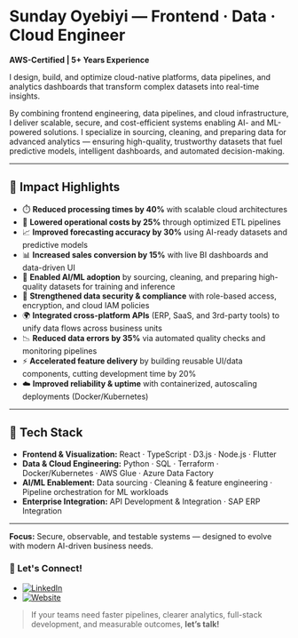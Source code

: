 # Sunday Oyebiyi — Frontend · Data · Cloud Engineer

**AWS-Certified | 5+ Years Experience**

I design, build, and optimize cloud-native platforms, data pipelines, and analytics dashboards that transform complex datasets into real-time insights.

By combining frontend engineering, data pipelines, and cloud infrastructure, I deliver scalable, secure, and cost-efficient systems enabling AI- and ML-powered solutions. I specialize in sourcing, cleaning, and preparing data for advanced analytics — ensuring high-quality, trustworthy datasets that fuel predictive models, intelligent dashboards, and automated decision-making.

---

## 🚀 Impact Highlights

- ⏱️ **Reduced processing times by 40%** with scalable cloud architectures
- 💸 **Lowered operational costs by 25%** through optimized ETL pipelines
- 📈 **Improved forecasting accuracy by 30%** using AI-ready datasets and predictive models
- 📊 **Increased sales conversion by 15%** with live BI dashboards and data-driven UI
- 🤖 **Enabled AI/ML adoption** by sourcing, cleaning, and preparing high-quality datasets for training and inference
- 🔐 **Strengthened data security & compliance** with role-based access, encryption, and cloud IAM policies
- 🌍 **Integrated cross-platform APIs** (ERP, SaaS, and 3rd-party tools) to unify data flows across business units
- 📉 **Reduced data errors by 35%** via automated quality checks and monitoring pipelines
- ⚡ **Accelerated feature delivery** by building reusable UI/data components, cutting development time by 20%
- ☁️ **Improved reliability & uptime** with containerized, autoscaling deployments (Docker/Kubernetes)

---

## 🧰 Tech Stack

- **Frontend & Visualization:** React · TypeScript · D3.js · Node.js · Flutter
- **Data & Cloud Engineering:** Python · SQL · Terraform · Docker/Kubernetes · AWS Glue · Azure Data Factory
- **AI/ML Enablement:** Data sourcing · Cleaning & feature engineering · Pipeline orchestration for ML workloads
- **Enterprise Integration:** API Development & Integration · SAP ERP Integration

---

**Focus:** Secure, observable, and testable systems — designed to evolve with modern AI-driven business needs.

### 🤝 Let's Connect!
- [![LinkedIn](https://img.shields.io/badge/LinkedIn-blue?logo=linkedin&logoColor=white)](https://www.linkedin.com/in/sunday-oyebiyi/)
- [![Website](https://img.shields.io/badge/Portfolio-oyebiyi.myloveboxes.com-ff69b4?logo=githubpages&logoColor=white)](https://oyebiyi.myloveboxes.com/)

> If your teams need faster pipelines, clearer analytics, full-stack development, and measurable outcomes, **let’s talk!**
